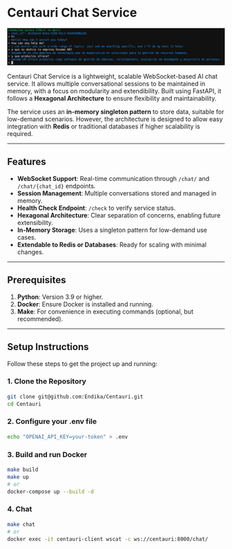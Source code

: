 # Centauri Chat Service

![Demo example](example.jpeg)

Centauri Chat Service is a lightweight, scalable WebSocket-based AI chat service. It allows multiple conversational sessions to be maintained in memory, with a focus on modularity and extendibility. Built using FastAPI, it follows a **Hexagonal Architecture** to ensure flexibility and maintainability.

The service uses an **in-memory singleton pattern** to store data, suitable for low-demand scenarios. However, the architecture is designed to allow easy integration with **Redis** or traditional databases if higher scalability is required.

---

## **Features**

- **WebSocket Support**: Real-time communication through `/chat/` and `/chat/{chat_id}` endpoints.
- **Session Management**: Multiple conversations stored and managed in memory.
- **Health Check Endpoint**: `/check` to verify service status.
- **Hexagonal Architecture**: Clear separation of concerns, enabling future extensibility.
- **In-Memory Storage**: Uses a singleton pattern for low-demand use cases.
- **Extendable to Redis or Databases**: Ready for scaling with minimal changes.

---

## **Prerequisites**

1. **Python**: Version 3.9 or higher.
2. **Docker**: Ensure Docker is installed and running.
3. **Make**: For convenience in executing commands (optional, but recommended).

---

## **Setup Instructions**

Follow these steps to get the project up and running:

### 1. Clone the Repository

```bash
git clone git@github.com:Endika/Centauri.git
cd Centauri
```

### 2. Configure your .env file

```bash
echo "OPENAI_API_KEY=your-token" > .env
```

### 3. Build and run Docker

```bash
make build
make up
# or
docker-compose up --build -d
```

### 4. Chat

```bash
make chat
# or
docker exec -it centauri-client wscat -c ws://centauri:8000/chat/
```
